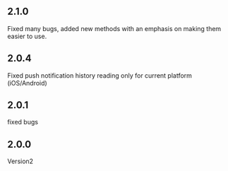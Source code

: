 ## 2.1.0

Fixed many bugs, added new methods with an emphasis on making them easier to use.

## 2.0.4

Fixed push notification history reading only for current platform (iOS/Android)

## 2.0.1

fixed bugs

## 2.0.0

Version2
